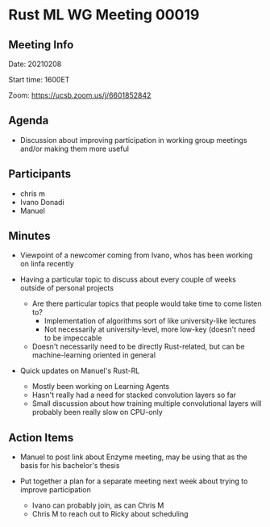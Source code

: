 # Rust ML WG Meeting 00019

## Meeting Info

Date: 20210208

Start time: 1600ET

Zoom: https://ucsb.zoom.us/j/6601852842 

## Agenda

- Discussion about improving participation in working group meetings and/or making them more useful


## Participants

- chris m 
- Ivano Donadi
- Manuel

## Minutes

- Viewpoint of a newcomer coming from Ivano, whos has been working on linfa recently
- Having a particular topic to discuss about every couple of weeks outside of personal projects
    - Are there particular topics that people would take time to come listen to?
        - Implementation of algorithms sort of like university-like lectures 
        - Not necessarily at university-level, more low-key (doesn't need to be impeccable
    - Doesn't necessarily need to be directly Rust-related, but can be machine-learning oriented in general

- Quick updates on Manuel's Rust-RL
    - Mostly been working on Learning Agents
    - Hasn't really had a need for stacked convolution layers so far
    - Small discussion about how training multiple convolutional layers will probably been really slow on CPU-only


## Action Items

- Manuel to post link about Enzyme meeting, may be using that as the basis for his bachelor's thesis

- Put together a plan for a separate meeting next week about trying to improve participation
    - Ivano can probably join, as can Chris M
    - Chris M to reach out to Ricky about scheduling